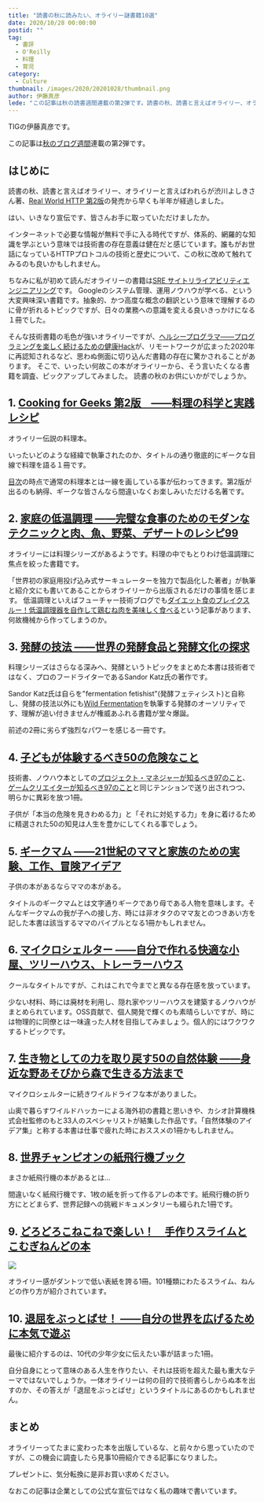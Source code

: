 ```yaml
---
title: "読書の秋に読みたい、オライリー謎書籍10選"
date: 2020/10/28 00:00:00
postid: ""
tag:
  - 書評
  - O'Reilly
  - 料理
  - 育児
category:
  - Culture
thumbnail: /images/2020/20201028/thumbnail.png
author: 伊藤真彦
lede: "この記事は秋の読書週間連載の第2弾です。読書の秋、読書と言えばオライリー、オライリーと言えばわれらが渋川よしきさん著、[Real World HTTP 第2版]の発売から早くも半年が経過しました。はい、いきなり宣伝です、皆さんお手に取っていただけましたか。"
---
```


TIGの伊藤真彦です。

この記事は[秋のブログ週間](/articles/20201026/)連載の第2弾です。

## はじめに

読書の秋、読書と言えばオライリー、オライリーと言えばわれらが渋川よしきさん著、[Real World HTTP 第2版](https://www.oreilly.co.jp/books/9784873119038/)の発売から早くも半年が経過しました。

はい、いきなり宣伝です、皆さんお手に取っていただけましたか。

インターネットで必要な情報が無料で手に入る時代ですが、体系的、網羅的な知識を学ぶという意味では技術書の存在意義は健在だと感じています。誰もがお世話になっているHTTPプロトコルの技術と歴史について、この秋に改めて触れてみるのも良いかもしれません。

ちなみに私が初めて読んだオライリーの書籍は[SRE サイトリライアビリティエンジニアリング](https://www.oreilly.co.jp/books/9784873117911/)です。
Googleのシステム管理、運用ノウハウが学べる、という大変興味深い書籍です。抽象的、かつ高度な概念の翻訳という意味で理解するのに骨が折れるトピックですが、日々の業務への意識を変える良いきっかけになる１冊でした。

そんな技術書籍の毛色が強いオライリーですが、[ヘルシープログラマ――プログラミングを楽しく続けるための健康Hack](https://www.oreilly.co.jp/books/9784873117287/)が、リモートワークが広まった2020年に再認知されるなど、思わぬ側面に切り込んだ書籍の存在に驚かされることがあります。
そこで、いったい何故この本がオライリーから、そう言いたくなる書籍を調査、ピックアップしてみました。
読書の秋のお供にいかがでしょうか。

## 1. [Cooking for Geeks 第2版　――料理の科学と実践レシピ](https://www.oreilly.co.jp/books/9784873117874/)

オライリー伝説の料理本。

いったいどのような経緯で執筆されたのか、タイトルの通り徹底的にギークな目線で料理を語る１冊です。

[目次](https://www.oreilly.co.jp/books/9784873117874/#toc)の時点で通常の料理本とは一線を画している事が伝わってきます。第2版が出るのも納得、ギークな皆さんなら間違いなくお楽しみいただける名著です。

## 2. [家庭の低温調理 ――完璧な食事のためのモダンなテクニックと肉、魚、野菜、デザートのレシピ99](https://www.oreilly.co.jp/books/9784873118628/)

オライリーには料理シリーズがあるようです。料理の中でもとりわけ低温調理に焦点を絞った書籍です。

「世界初の家庭用投げ込み式サーキュレーターを独力で製品化した著者」が執筆と紹介文にも書いてあることからオライリーから出版されるだけの事情を感じます。
低温調理といえばフューチャー技術ブログでも[ダイエット食のブレイクスルー！低温調理器を自作して鶏むね肉を美味しく食べる](/articles/20200811/)という記事があります、何故機械から作ってしまうのか。

## 3. [発酵の技法 ――世界の発酵食品と発酵文化の探求](https://www.oreilly.co.jp/books/9784873117638/)

料理シリーズはさらなる深みへ、発酵というトピックをまとめた本書は技術者ではなく、プロのフードライターであるSandor Katz氏の著作です。

Sandor Katz氏は自らを"fermentation fetishist"(発酵フェティシスト)と自称し、発酵の技法以外にも[Wild Fermentation](https://en.wikipedia.org/wiki/Wild_Fermentation)を執筆する発酵のオーソリティです、理解が追い付きませんが権威あふれる書籍が堂々爆誕。

前述の2冊に劣らず強烈なパワーを感じる一冊です。

## 4. [子どもが体験するべき50の危険なこと](https://www.oreilly.co.jp/books/9784873114989/)

技術書、ノウハウ本としての[プロジェクト・マネジャーが知るべき97のこと](https://www.oreilly.co.jp/books/9784873115108/)、[ゲームクリエイターが知るべき97のこと](https://www.oreilly.co.jp/books/9784873115702/)と同じテンションで送り出されつつ、明らかに異彩を放つ1冊。

子供が「本当の危険を見きわめる力」と「それに対処する力」を身に着けるために精選された50の知見は人生を豊かにしてくれる事でしょう。

## 5. [ギークマム ――21世紀のママと家族のための実験、工作、冒険アイデア](https://www.oreilly.co.jp/books/9784873116365/)

子供の本があるならママの本がある。

タイトルのギークマムとは文字通りギークであり母である人物を意味します。そんなギークマムの我が子への接し方、時には非オタクのママ友とのつきあい方を記した本書は該当するママのバイブルとなる1冊かもしれません。

## 6. [マイクロシェルター ――自分で作れる快適な小屋、ツリーハウス、トレーラーハウス](https://www.oreilly.co.jp/books/9784873118031/)

クールなタイトルですが、これはこれで今までと異なる存在感を放っています。

少ない材料、時には廃材を利用し、隠れ家やツリーハウスを建築するノウハウがまとめられています。OSS貢献で、個人開発で輝くのも素晴らしいですが、時には物理的に同僚とは一味違った人材を目指してみましょう。個人的にはワクワクするトピックです。

## 7. [生き物としての力を取り戻す50の自然体験 ――身近な野あそびから森で生きる方法まで](https://www.oreilly.co.jp/books/9784873118420/)

マイクロシェルターに続きワイルドライフな本がありました。

山奥で暮らすワイルドハッカーによる海外初の書籍と思いきや、カシオ計算機株式会社監修のもと33人のスペシャリストが結集した作品です。「自然体験のアイデア集」と称する本書は仕事で疲れた時におススメの1冊かもしれません。

## 8. [世界チャンピオンの紙飛行機ブック](https://www.oreilly.co.jp/books/9784873118833/)

まさか紙飛行機の本があるとは...

間違いなく紙飛行機です、1枚の紙を折って作るアレの本です。紙飛行機の折り方にとどまらず、世界記録への挑戦ドキュメンタリーも綴られた1冊です。

## 9. [どろどろこねこねで楽しい！　手作りスライムとこむぎねんどの本](https://www.oreilly.co.jp/books/9784873118987/)

<img src="/images/2020/20201028/image.png" class="img-small-size" loading="lazy">

オライリー感がダントツで低い表紙を誇る1冊。101種類にわたるスライム、ねんどの作り方が紹介されています。

## 10. [退屈をぶっとばせ！ ――自分の世界を広げるために本気で遊ぶ](https://www.oreilly.co.jp/books/9784873118390/)

最後に紹介するのは、10代の少年少女に伝えたい事が詰まった1冊。

自分自身にとって意味のある人生を作りたい、それは技術を超えた最も重大なテーマではないでしょうか。一体オライリーは何の目的で技術書らしからぬ本を出すのか、その答えが「退屈をぶっとばせ」というタイトルにあるのかもしれません。

## まとめ

オライリーってたまに変わった本を出版しているな、と前々から思っていたのですが、この機会に調査したら見事10冊紹介できる記事になりました。

プレゼントに、気分転換に是非お買い求めください。

なおこの記事は企業としての公式な宣伝ではなく私の趣味で書いています。

